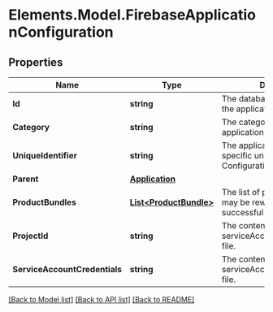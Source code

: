 # Elements.Model.FirebaseApplicationConfiguration

## Properties

Name | Type | Description | Notes
------------ | ------------- | ------------- | -------------
**Id** | **string** | The database assigned ID for the application configuration. | [optional] 
**Category** | **string** | The category for the application configuration. | 
**UniqueIdentifier** | **string** | The application-configuration specific unique ID.  (Varies by ConfigurationCategory) | [optional] 
**Parent** | [**Application**](Application.md) |  | 
**ProductBundles** | [**List&lt;ProductBundle&gt;**](ProductBundle.md) | The list of product bundles that may be rewarded upon successful IAP transactions. | [optional] 
**ProjectId** | **string** | The contents of the serviceAccountCredentials.json file. | 
**ServiceAccountCredentials** | **string** | The contents of the serviceAccountCredentials.json file. | 

[[Back to Model list]](../README.md#documentation-for-models) [[Back to API list]](../README.md#documentation-for-api-endpoints) [[Back to README]](../README.md)

